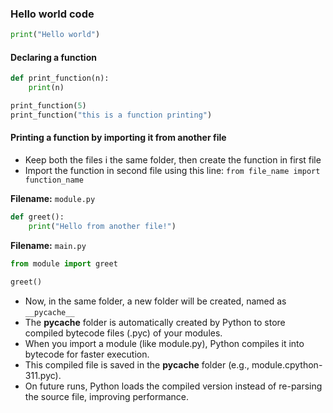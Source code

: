 ### Hello world code

```py
print("Hello world")
```

#### Declaring a function

```py
def print_function(n):
    print(n)

print_function(5)
print_function("this is a function printing")
```

#### Printing a function by importing it from another file

- Keep both the files i the same folder, then create the function in first file
- Import the function in second file using this line:
  ```from file_name import function_name```

**Filename:** `module.py`
```py
def greet():
    print("Hello from another file!")
```

**Filename:** `main.py`
```py
from module import greet

greet()
```

- Now, in the same folder, a new folder will be created, named as ```__pycache__```
- The __pycache__ folder is automatically created by Python to store compiled bytecode files (.pyc) of your modules.
- When you import a module (like module.py), Python compiles it into bytecode for faster execution.
- This compiled file is saved in the __pycache__ folder (e.g., module.cpython-311.pyc).
- On future runs, Python loads the compiled version instead of re-parsing the source file, improving performance.

  
